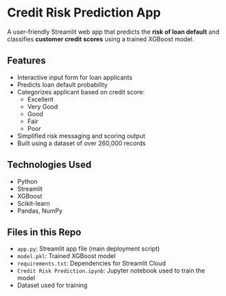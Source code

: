 # Credit Risk Prediction App

A user-friendly Streamlit web app that predicts the **risk of loan default** and classifies **customer credit scores** using a trained XGBoost model.

## Features

- Interactive input form for loan applicants
- Predicts loan default probability
- Categorizes applicant based on credit score:
  - Excellent
  - Very Good
  - Good
  - Fair
  - Poor
- Simplified risk messaging and scoring output
- Built using a dataset of over 260,000 records

## Technologies Used

- Python
- Streamlit
- XGBoost
- Scikit-learn
- Pandas, NumPy

## Files in this Repo

- `app.py`: Streamlit app file (main deployment script)
- `model.pkl`: Trained XGBoost model
- `requirements.txt`: Dependencies for Streamlit Cloud
- `Credit Risk Prediction.ipynb`: Jupyter notebook used to train the model
- Dataset used for training
